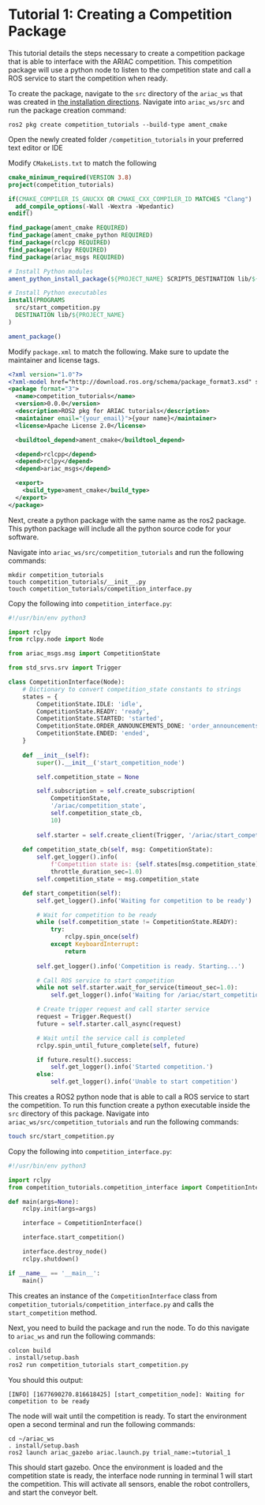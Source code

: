 # Tutorial 1: Creating a Competition Package

This tutorial details the steps necessary to create a competition package that is able to interface with the ARIAC competition. This competition package will use a python node to listen to the competition state and call a ROS service to start the competition when ready.

To create the package, navigate to the `src` directory of the `ariac_ws` that was created in [the installation directions](../getting_started/installation.md). Navigate into `ariac_ws/src` and run the package creation command:

```
ros2 pkg create competition_tutorials --build-type ament_cmake
```

Open the newly created folder `/competition_tutorials` in your preferred text editor or IDE

Modify `CMakeLists.txt` to match the following

``` cmake
cmake_minimum_required(VERSION 3.8)
project(competition_tutorials)

if(CMAKE_COMPILER_IS_GNUCXX OR CMAKE_CXX_COMPILER_ID MATCHES "Clang")
  add_compile_options(-Wall -Wextra -Wpedantic)
endif()

find_package(ament_cmake REQUIRED)
find_package(ament_cmake_python REQUIRED)
find_package(rclcpp REQUIRED)
find_package(rclpy REQUIRED)
find_package(ariac_msgs REQUIRED)

# Install Python modules
ament_python_install_package(${PROJECT_NAME} SCRIPTS_DESTINATION lib/${PROJECT_NAME})

# Install Python executables
install(PROGRAMS
  src/start_competition.py
  DESTINATION lib/${PROJECT_NAME}
)

ament_package()
```

Modify `package.xml` to match the following. Make sure to update the maintainer and license tags. 

``` xml
<?xml version="1.0"?>
<?xml-model href="http://download.ros.org/schema/package_format3.xsd" schematypens="http://www.w3.org/2001/XMLSchema"?>
<package format="3">
  <name>competition_tutorials</name>
  <version>0.0.0</version>
  <description>ROS2 pkg for ARIAC tutorials</description>
  <maintainer email="{your_email}">{your name}</maintainer>
  <license>Apache License 2.0</license>

  <buildtool_depend>ament_cmake</buildtool_depend>

  <depend>rclcpp</depend>
  <depend>rclpy</depend>
  <depend>ariac_msgs</depend>

  <export>
    <build_type>ament_cmake</build_type>
  </export>
</package>
```

Next, create a python package with the same name as the ros2 package. This python package will include all the python source code for your software. 

Navigate into `ariac_ws/src/competition_tutorials` and run the following commands:

```
mkdir competition_tutorials
touch competition_tutorials/__init__.py
touch competition_tutorials/competition_interface.py
```

Copy the following into `competition_interface.py`: 

``` python
#!/usr/bin/env python3

import rclpy
from rclpy.node import Node

from ariac_msgs.msg import CompetitionState

from std_srvs.srv import Trigger

class CompetitionInterface(Node):
    # Dictionary to convert competition_state constants to strings
    states = {
        CompetitionState.IDLE: 'idle',
        CompetitionState.READY: 'ready',
        CompetitionState.STARTED: 'started',
        CompetitionState.ORDER_ANNOUNCEMENTS_DONE: 'order_announcements_done',
        CompetitionState.ENDED: 'ended',
    }
    
    def __init__(self):
        super().__init__('start_competition_node')

        self.competition_state = None

        self.subscription = self.create_subscription(
            CompetitionState, 
            '/ariac/competition_state',
            self.competition_state_cb,
            10)
        
        self.starter = self.create_client(Trigger, '/ariac/start_competition')
    
    def competition_state_cb(self, msg: CompetitionState):
        self.get_logger().info(
            f'Competition state is: {self.states[msg.competition_state]}',
            throttle_duration_sec=1.0)
        self.competition_state = msg.competition_state

    def start_competition(self):
        self.get_logger().info('Waiting for competition to be ready')

        # Wait for competition to be ready
        while (self.competition_state != CompetitionState.READY):
            try:
                rclpy.spin_once(self)
            except KeyboardInterrupt:
                return
        
        self.get_logger().info('Competition is ready. Starting...')

        # Call ROS service to start competition
        while not self.starter.wait_for_service(timeout_sec=1.0):
            self.get_logger().info('Waiting for /ariac/start_competition to be available...')

        # Create trigger request and call starter service
        request = Trigger.Request()
        future = self.starter.call_async(request)

        # Wait until the service call is completed
        rclpy.spin_until_future_complete(self, future)

        if future.result().success:
            self.get_logger().info('Started competition.')
        else:
            self.get_logger().info('Unable to start competition')
```

This creates a ROS2 python node that is able to call a ROS service to start the competition. To run this function create a python executable inside the `src` directory of this package. Navigate into `ariac_ws/src/competition_tutorials` and run the following commands:

```bash
touch src/start_competition.py
```

Copy the following into `competition_interface.py`: 

``` python
#!/usr/bin/env python3

import rclpy
from competition_tutorials.competition_interface import CompetitionInterface

def main(args=None):
    rclpy.init(args=args)

    interface = CompetitionInterface()

    interface.start_competition()

    interface.destroy_node()
    rclpy.shutdown()

if __name__ == '__main__':
    main()
```

This creates an instance of the `CompetitionInterface` class from `competition_tutorials/competition_interface.py` and calls the `start_competition` method.

Next, you need to build the package and run the node. To do this navigate to `ariac_ws` and run the following commands:

``` bash
colcon build
. install/setup.bash
ros2 run competition_tutorials start_competition.py
```

You should this output:
``` 
[INFO] [1677690270.816618425] [start_competition_node]: Waiting for competition to be ready
```

The node will wait until the competition is ready. To start the environment open a second terminal and run the following commands:

```
cd ~/ariac_ws
. install/setup.bash
ros2 launch ariac_gazebo ariac.launch.py trial_name:=tutorial_1
```

This should start gazebo. Once the environment is loaded and the competition state is ready, the interface node running in terminal 1 will start the competition. This will activate all sensors, enable the robot controllers, and start the conveyor belt. 


